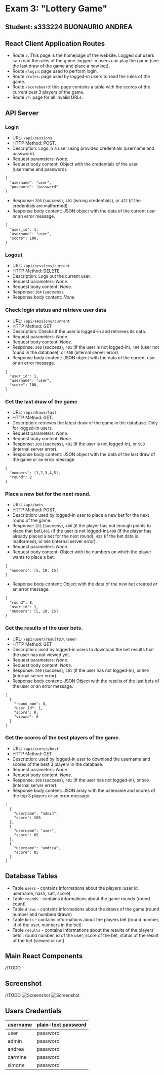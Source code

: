 # Exam 3: "Lottery Game"
## Student: s333224 BUONAURIO ANDREA 

## React Client Application Routes
- Route `/`: This page is the homepage of the website. Logged out users can read the rules of the game. logged-in users can play the game (see the last draw of the game and place a new bet).
- Route `/login`: page used to perform login.
- Route `/rules`: page used by logged-in users to read the rules of the game.
- Route `/scoreboard`: this page contains a table with the scores of the current best 3 players of the game.
- Route `/*`: page for all invalid URLs.

## API Server

### __Login__
- URL: `/api/sessions`
- HTTP Method: POST.
- Description: Logs in a user using provided credentials (username and password).
- Request parameters: _None_.
- Request body content: Object with the credentials of the user (username and password).
```
{
  "username": "user",
  "password": "password"
} 
```
- Response: `200` (success), `401` (wrong credentials), or `422` (if the credentials are malformed).
- Response body content: JSON object with the data of the current user _or_ an error message.
```
{
  "user_id": 1,
  "username": "user",
  "score": 100,
} 
```

### __Logout__
- URL: `/api/sessions/current`
- HTTP Method: DELETE 
- Description: Logs out the current user.
- Request parameters: _None_.
- Request body content: _None_.
- Response: `204` (success).
- Response body content: _None_.

### __Check login status and retrieve user data__
- URL: `/api/sessions/current`
- HTTP Method: GET 
- Description: Checks if the user is logged-in and retrieves its data.
- Request parameters: _None_.
- Request body content: _None_.
- Response: `200` (success), `401` (if the user is not logged-in), `404` (user not found in the database), or `500` (internal server error).
- Response body content: JSON object with the data of the current user _or_ an error message.
```
{
  "user_id": 1,
  "username": "user",
  "score": 100,
} 
```

### __Get the last draw of the game__
- URL: `/api/draws/last`
- HTTP Method: GET.
- Description: retrieves the latest draw of the game in the database. Only for logged-in users.
- Request parameters: _None_.
- Request body content: _None_.
- Response: `200` (success), `401` (if the user is not logged-in), or `500` (internal server error).
- Response body content: JSON object with the data of the last draw of the game _or_ an error message.
```
{
  "numbers": [1,2,3,4,5],
  "round": 2
} 
```

### __Place a new bet for the next round.__
- URL: `/api/bets`
- HTTP Method: POST.
- Description: used by logged-in user to place a new bet for the next round of the game.
- Response: `201` (success), `400` (if the player has not enough points to place that bet),`401` (if the user is not logged-in),`409` (if the player has already placed a bet for the next round), `422` (if the bet data is malformed), or `500` (internal server error).
- Request parameters: _None_.
- Request body content: Object with the numbers on which the player wants to place a bet.
```
{
  "numbers": [5, 10, 15]
}
```
- Response body content: Object with the data of the new bet created _or_ an error message.
```
{
  "round": 8,
  "user_id": 1,
  "numbers": [5, 10, 15]
}
```

### __Get the results of the user bets.__
- URL: `/api/user/results/unseen`
- HTTP Method: GET 
- Description: used by logged-in users to download the bet results that the user has not viewed yet.
- Request parameters: _None_.
- Request body content: _None_.
- Response: `200` (success), `401` (if the user has not logged-in), or `500` (internal server error).
- Response body content: JSON Object with the results of the last bets of the user _or_ an error message.
```
[
  {
    "round_num": 8,
    "user_id": 1,
    "score": 0,
    "viewed": 0
  }
]
```

### __Get the scores of the best players of the game.__
- URL: `/api/scores/best`
- HTTP Method: GET 
- Description: used by logged-in user to download the username and scores of the best 3 players in the database.
- Request parameters: _None_.
- Request body content: _None_.
- Response: `200` (success), `401` (if the user has not logged-in), or `500` (internal server error).
- Response body content: JSON array with the username and scores of the top 3 players _or_ an error message.
```
[
  {
    "username": "admin",
    "score": 100
  },
  {
    "username": "user",
    "score": 85
  },
  {
    "username": "andrea",
    "score": 85
  }
]
```

## Database Tables

- Table `users` - contains informations about the players (user id, username, hash, salt, score)
- Table `rounds` - contains informations about the game rounds (round count)
- Table `draws` - contains informations about the draws of the game (round number and numbers drawn)
- Table `bets` - contains informations about the players bet (round number, id of the user, numbers in the bet)
- Table `results` - contains informations about the results of the players' bets : round number, id of the user, score of the bet, status of the result of the bet (viewed or not) 


## Main React Components
<!--
- `ListOfSomething` (in `List.js`): component purpose and main functionality
- `GreatButton` (in `GreatButton.js`): component purpose and main 
- functionality
-->


//TODO

## Screenshot
//TODO
![Screenshot](./img/screenshot1.jpg)
![Screenshot](./img/screenshot2.jpg)

## Users Credentials

| username | plain-text password |
| -------- | ------------------- |
| user     | password            |
| admin    | password            |
| andrea   | password            |
| carmine  | password            |
| simone   | password            |

